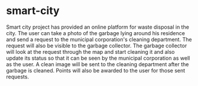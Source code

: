 # smart-city
Smart city project has provided an online platform for waste disposal in the city. The user can take a photo of the garbage lying around his residence and send a request to the municipal corporation's cleaning department. The request will also be visible to the garbage collector. The garbage collector will look at the request through the map and start cleaning it and also update its status so that it can be seen by the municipal corporation as well as the user. A clean image will be sent to the cleaning department after the garbage is cleaned. Points will also be awarded to the user for those sent requests.

